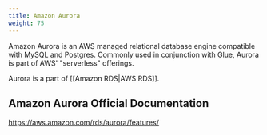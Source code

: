 ```yaml
---
title: Amazon Aurora
weight: 75
---
```


Amazon Aurora is an AWS managed relational database engine compatible with MySQL and Postgres. Commonly used in conjunction with Glue, Aurora is part of AWS' "serverless" offerings.

Aurora is a part of [[Amazon RDS|AWS RDS]].

## Amazon Aurora Official Documentation

https://aws.amazon.com/rds/aurora/features/

